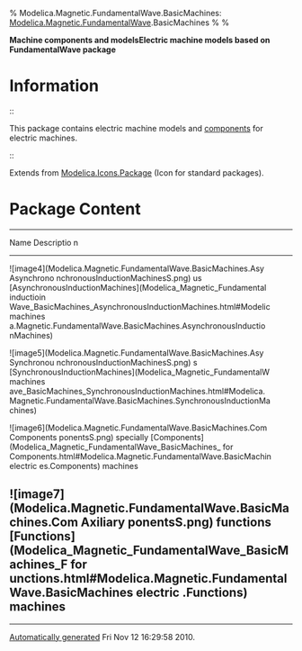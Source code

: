 % Modelica.Magnetic.FundamentalWave.BasicMachines:
  [Modelica.Magnetic.FundamentalWave](Modelica_Magnetic_FundamentalWave.html#Modelica.Magnetic.FundamentalWave).BasicMachines
% 
% 

**Machine components and modelsElectric machine models based on
FundamentalWave package**

Information
===========

::

This package contains electric machine models and
[components](Modelica_Magnetic_FundamentalWave_BasicMachines_Components.html#Modelica.Magnetic.FundamentalWave.BasicMachines.Components)
for electric machines.

::

Extends from
[Modelica.Icons.Package](Modelica_Icons_Package.html#Modelica.Icons.Package)
(Icon for standard packages).

Package Content
===============

  ------------------------------------------------------------------------
  Name                                                          Descriptio
                                                                n
  ------------------------------------------------------------- ----------
  ![image4](Modelica.Magnetic.FundamentalWave.BasicMachines.Asy Asynchrono
  nchronousInductionMachinesS.png)                              us
  [AsynchronousInductionMachines](Modelica_Magnetic_Fundamental inductioin
  Wave_BasicMachines_AsynchronousInductionMachines.html#Modelic machines
  a.Magnetic.FundamentalWave.BasicMachines.AsynchronousInductio 
  nMachines)                                                    

  ![image5](Modelica.Magnetic.FundamentalWave.BasicMachines.Asy Synchronou
  nchronousInductionMachinesS.png)                              s
  [SynchronousInductionMachines](Modelica_Magnetic_FundamentalW machines
  ave_BasicMachines_SynchronousInductionMachines.html#Modelica. 
  Magnetic.FundamentalWave.BasicMachines.SynchronousInductionMa 
  chines)                                                       

  ![image6](Modelica.Magnetic.FundamentalWave.BasicMachines.Com Components
  ponentsS.png)                                                 specially
  [Components](Modelica_Magnetic_FundamentalWave_BasicMachines_ for
  Components.html#Modelica.Magnetic.FundamentalWave.BasicMachin electric
  es.Components)                                                machines

  ![image7](Modelica.Magnetic.FundamentalWave.BasicMachines.Com Axiliary
  ponentsS.png)                                                 functions
  [Functions](Modelica_Magnetic_FundamentalWave_BasicMachines_F for
  unctions.html#Modelica.Magnetic.FundamentalWave.BasicMachines electric
  .Functions)                                                   machines
  ------------------------------------------------------------------------

* * * * *

[Automatically generated](http://www.3ds.com/) Fri Nov 12 16:29:58 2010.
